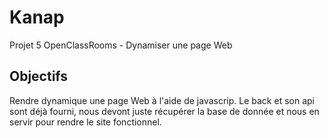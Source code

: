 # Kanap

Projet 5 OpenClassRooms - Dynamiser une page Web

## Objectifs

Rendre dynamique une page Web à l'aide de javascrip. Le back et son api sont déjà fourni, nous devont juste récupérer la base de donnée et nous en servir pour rendre le site fonctionnel.
